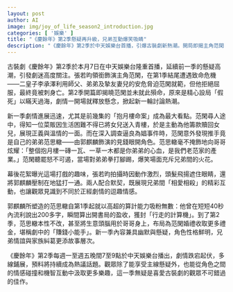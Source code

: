 ```yaml
---
layout: post
author: AI
image: img/joy_of_life_season2_introduction.jpg
categories: [ '娛樂' ]
title: "《慶餘年》第2季懸疑再升級，兄弟互動爆笑吸睛"
description: "《慶餘年》第2季於中天娛樂台首播，引爆古裝劇新熱潮。開局即揭主角范閑「假死」反轉，劇情懸疑緊湊。「抱月樓命案」成最大看點，范閑為菜販贖女展現正義本色，兄弟范思轍因生意算計遭「痛揍」，兄弟火花與爆笑場面引全網討論。郭麒麟飾范思轍繼續展現高能算計，「賺錢小能手」形象深入人心。劇集兼具懸疑、幽默與情感，角色鮮明，家族糾葛層層展開，為古裝劇迷帶來絕佳觀劇體驗，每週一至五晚間7至9點中天娛樂台播出，持續領跑熱議話題。"
---
```

古裝劇《慶餘年》第2季於本月7日在中天娛樂台隆重首播，延續前一季的懸疑高潮，引發劇迷高度關注。張若昀領銜飾演主角范閑，在第1季結尾遭遇致命危機——二皇子李承澤利用師父、弟弟及摯友妻兒的安危脅迫范閑就範，但他拒絕屈服，最終竟被刺身亡。第2季開篇即揭曉范閑並未就此殞命，原來是精心設局「假死」以瞞天過海，劇情一開場就釋放懸念，掀起新一輪討論熱潮。

新一季劇情進展迅速，尤其是前幾集的「抱月樓命案」成為最大看點。范閑尋人途中，得知一位菜販因生活困難不得已將女兒送入青樓，於是主動為他籌款贖回女兒，展現正義與溫情的一面。而在深入調查逼良為娼事件時，范閑意外發現推手竟是自己的弟弟范思轍——由郭麒麟飾演的見錢眼開角色。范思轍毫不掩飾地向哥哥炫耀：「整個抱月樓一磚一瓦、一草一木都是你弟弟的心血，是我們老范家的產業。」范閑聽罷怒不可遏，當場對弟弟拳打腳踢，爆笑場面充斥兄弟間的火花。

幕後花絮曝光這場打戲的趣味，張若昀拍攝時因動作激烈，頭髮飛揚遮住眼睛，還將郭麒麟壓制在地猛打一通。兩人配合默契，既展現兄弟間「相愛相殺」的精彩互動，也讓觀眾見識到不同於正經劇情的逗趣情感。

郭麒麟所塑造的范思轍自第1季起就以高超的算計能力吸粉無數：他曾在短短40秒內流利說出200多字，瞬間算出開書局的盈收，獲封「行走的計算機」。到了第2季，范思轍本性不改，甚至將生意頭腦用於哥哥身上，布局為范閑婚禮收取更多禮金，堪稱劇中的「賺錢小能手」。新一季內容兼具幽默與懸疑，角色性格鮮明，兄弟情誼與家族糾葛更添故事層次。

《慶餘年》第2季每週一至週五晚間7至9點於中天娛樂台播出，劇情跌宕起伏，多線鋪展，預料將持續成為熱議話題。觀眾除了能享受主線懸疑外，也能從角色之間的情感碰撞和機智互動中汲取更多樂趣，這一季無疑是喜愛古裝劇的觀眾不可錯過的佳作。